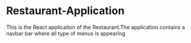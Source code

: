 # Restaurant-Application
This is the React applicaiton of the Restaurant.The application contains a navbar bar where all type of menus is appearing

